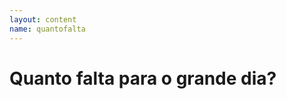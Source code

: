 ```yaml
---
layout: content
name: quantofalta
---
```

# Quanto falta para o grande dia?

&nbsp;  

<p id="countdown"></p>
